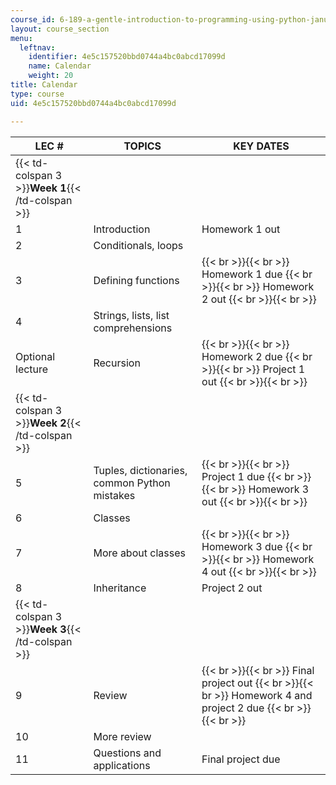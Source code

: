 ```yaml
---
course_id: 6-189-a-gentle-introduction-to-programming-using-python-january-iap-2011
layout: course_section
menu:
  leftnav:
    identifier: 4e5c157520bbd0744a4bc0abcd17099d
    name: Calendar
    weight: 20
title: Calendar
type: course
uid: 4e5c157520bbd0744a4bc0abcd17099d

---
```


| LEC # | TOPICS | KEY DATES |
| --- | --- | --- |
| {{< td-colspan 3 >}}**Week 1**{{< /td-colspan >}} |||
| 1 | Introduction | Homework 1 out |
| 2 | Conditionals, loops | &nbsp; |
| 3 | Defining functions |  {{< br >}}{{< br >}} Homework 1 due {{< br >}}{{< br >}} Homework 2 out {{< br >}}{{< br >}}  |
| 4 | Strings, lists, list comprehensions | &nbsp; |
| Optional lecture | Recursion |  {{< br >}}{{< br >}} Homework 2 due {{< br >}}{{< br >}} Project 1 out {{< br >}}{{< br >}}  |
| {{< td-colspan 3 >}}**Week 2**{{< /td-colspan >}} |||
| 5 | Tuples, dictionaries, common Python mistakes |  {{< br >}}{{< br >}} Project 1 due {{< br >}}{{< br >}} Homework 3 out {{< br >}}{{< br >}}  |
| 6 | Classes | &nbsp; |
| 7 | More about classes |  {{< br >}}{{< br >}} Homework 3 due {{< br >}}{{< br >}} Homework 4 out {{< br >}}{{< br >}}  |
| 8 | Inheritance | Project 2 out |
| {{< td-colspan 3 >}}**Week 3**{{< /td-colspan >}} |||
| 9 | Review |  {{< br >}}{{< br >}} Final project out {{< br >}}{{< br >}} Homework 4 and project 2 due {{< br >}}{{< br >}}  |
| 10 | More review | &nbsp; |
| 11 | Questions and applications | Final project due